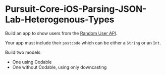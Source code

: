 # Pursuit-Core-iOS-Parsing-JSON-Lab-Heterogenous-Types

Build an app to show users from the [Random User API](https://randomuser.me/api/?results=100).

Your app must include their `postcode` which can be either a `String` or an `Int`.

Build two models:

- One using Codable
- One without Codable, using only downcasting
